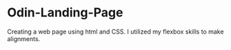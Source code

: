 # Odin-Landing-Page
Creating a web page using html and CSS. I utilized my flexbox skills to make alignments.

